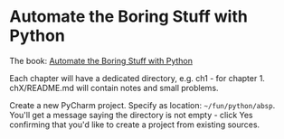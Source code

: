 # Automate the Boring Stuff with Python

The book: [Automate the Boring Stuff with Python](https://automatetheboringstuff.com/)

Each chapter will have a dedicated directory, e.g. ch1 - for chapter 1.
chX/README.md will contain notes and small problems.

Create a new PyCharm project.
Specify as location: `~/fun/python/absp`. You'll get a message saying the directory is not empty - click Yes confirming that you'd like to create a project from existing sources.



